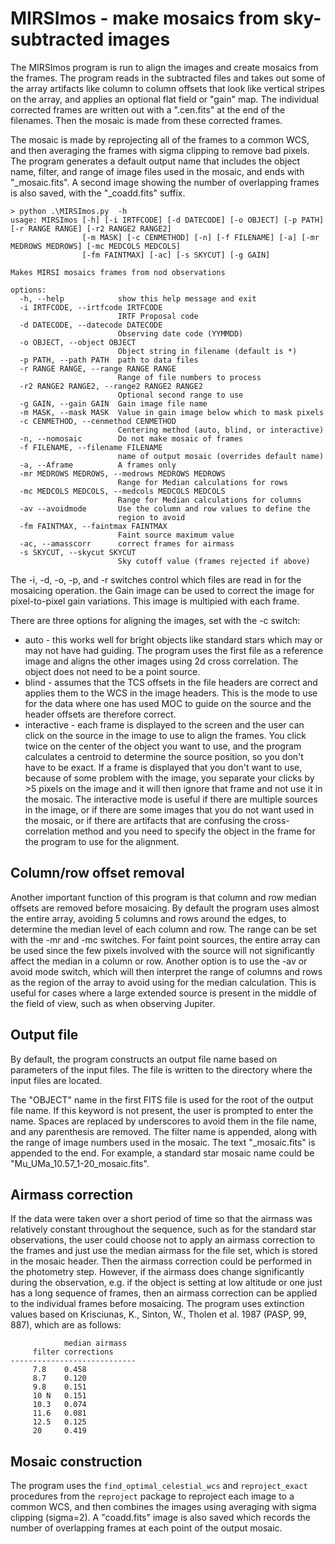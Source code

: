# MIRSImos - make mosaics from sky-subtracted images

The MIRSImos program is run to align the images and create mosaics from the frames. 
The program reads in the subtracted files and takes out some of the array artifacts like column to 
column offsets that look like vertical stripes on the array, and applies an optional flat field 
or "gain" map. The individual corrected frames are written out with a ".cen.fits" at the end of the 
filenames. Then the mosaic is made from these corrected frames. 

The mosaic is made by reprojecting all of the frames to a common WCS, and then averaging the frames with 
sigma clipping to remove bad pixels. The program generates a default output name that includes the object 
name, filter, and range of image files used in the mosaic, and ends with "_mosaic.fits". A second image 
showing the number of overlapping frames is also saved, with the "_coadd.fits" suffix. 
```
> python .\MIRSImos.py  -h
usage: MIRSImos [-h] [-i IRTFCODE] [-d DATECODE] [-o OBJECT] [-p PATH] [-r RANGE RANGE] [-r2 RANGE2 RANGE2] 
                [-m MASK] [-c CENMETHOD] [-n] [-f FILENAME] [-a] [-mr MEDROWS MEDROWS] [-mc MEDCOLS MEDCOLS]
                [-fm FAINTMAX] [-ac] [-s SKYCUT] [-g GAIN]

Makes MIRSI mosaics frames from nod observations

options:
  -h, --help            show this help message and exit
  -i IRTFCODE, --irtfcode IRTFCODE
                        IRTF Proposal code
  -d DATECODE, --datecode DATECODE
                        Observing date code (YYMMDD)
  -o OBJECT, --object OBJECT
                        Object string in filename (default is *)
  -p PATH, --path PATH  path to data files
  -r RANGE RANGE, --range RANGE RANGE
                        Range of file numbers to process
  -r2 RANGE2 RANGE2, --range2 RANGE2 RANGE2
                        Optional second range to use
  -g GAIN, --gain GAIN  Gain image file name
  -m MASK, --mask MASK  Value in gain image below which to mask pixels
  -c CENMETHOD, --cenmethod CENMETHOD
                        Centering method (auto, blind, or interactive)
  -n, --nomosaic        Do not make mosaic of frames
  -f FILENAME, --filename FILENAME
                        name of output mosaic (overrides default name)
  -a, --Aframe          A frames only
  -mr MEDROWS MEDROWS, --medrows MEDROWS MEDROWS
                        Range for Median calculations for rows
  -mc MEDCOLS MEDCOLS, --medcols MEDCOLS MEDCOLS
                        Range for Median calculations for columns
  -av --avoidmode       Use the column and row values to define the
                        region to avoid
  -fm FAINTMAX, --faintmax FAINTMAX
                        Faint source maximum value
  -ac, --amasscorr      correct frames for airmass
  -s SKYCUT, --skycut SKYCUT
                        Sky cutoff value (frames rejected if above)
```
The -i, -d, -o, -p, and -r switches control which files are read in for the mosaicing operation. the Gain image can be
used to correct the image for pixel-to-pixel gain variations. This image is multipied with each frame. 

There are three options for aligning the images, set with the -c switch: 

- auto - this works well for bright objects like standard stars which may or may not have had guiding. 
The program uses the first file as a reference image and aligns the other images using 2d cross correlation. 
The object does not need to be a point source. 
- blind - assumes that the TCS offsets in the file headers 
are correct and applies them to the WCS in the image headers. This is the mode to use for the data where one has used MOC
to guide on the source and the header offsets are therefore correct.  
- interactive - each frame is displayed to the screen and the user can 
click on the source in the image to use to align the frames. You click twice on the center of the object
you want to use, and the program calculates a centroid to determine the source position, so you don't have to be exact. 
If a frame is displayed that you don't want to use, because of some problem with the image, you separate 
your clicks by >5 pixels on the image and it will then ignore that frame and not use it in the mosaic. 
The interactive mode is useful if there are multiple sources in the image, or if there are some images that you 
do not want used in the mosaic, or if there are artifacts that are confusing the cross-correlation method and
you need to specify the object in the frame for the program to use for the alignment.

## Column/row offset removal

Another important function of this program is that column and row median offsets are removed before mosaicing. 
By default the program uses almost the entire array, avoiding 5 columns and rows around the edges, to determine the
median level of each column and row. The range can be set with the -mr and -mc switches. For faint point sources, the entire 
array can be used since the few pixels involved with the source will not significantly affect the median in a column or row. 
Another option is to use the -av or avoid mode switch, which will then interpret the range of columns and rows as the region
of the array to avoid using for the median calculation. This is useful for cases where a large extended source is present in the 
middle of the field of view, such as when observing Jupiter. 

## Output file 

By default, the program constructs an output file name based on parameters of the input files. The file is written to
the directory where the input files are located.

The "OBJECT" name in the first FITS file is used for the root of the output file name. If this keyword is not present,
the user is prompted to enter the name. Spaces are replaced by 
underscores to avoid them in the file name, and any parenthesis are removed.
The filter name is appended, along with the range of image numbers used in the mosaic.
The text "_mosaic.fits" is appended to the end. For example, a standard star mosaic name could be "Mu_UMa_10.57_1-20_mosaic.fits".

## Airmass correction
If the data were taken over a short period of time so that the airmass was relatively constant throughout the sequence, such as for
the standard star observations, the user could choose not to apply an airmass correction to the frames and just use the median airmass
for the file set, which is stored in the mosaic header. Then the airmass correction could be performed in the photometry step. However,
if the airmass does change significantly during the observation, e.g. if the object is setting at low altitude or one just has a long sequence 
of frames, then an airmass correction can be applied to the individual frames before mosaicing. The program uses extinction values based on
Krisciunas, K., Sinton, W., Tholen et al. 1987 (PASP, 99, 887), which are as follows:
```
            median airmass
     filter corrections
----------------------------
     7.8    0.458
     8.7    0.120
     9.8    0.151
     10 N   0.151
     10.3   0.074
     11.6   0.081
     12.5   0.125
     20     0.419
```

## Mosaic construction
The program uses the `find_optimal_celestial_wcs` and `reproject_exact` procedures from the `reproject` package to reproject each image
to a common WCS, and then combines the images using averaging with sigma clipping (sigma=2). A "coadd.fits" image is also saved which records the
number of overlapping frames at each point of the output mosaic. 

